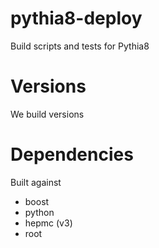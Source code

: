 
# pythia8-deploy

Build scripts and tests for Pythia8

# Versions

We build versions

# Dependencies

Built against

- boost
- python
- hepmc (v3)
- root
